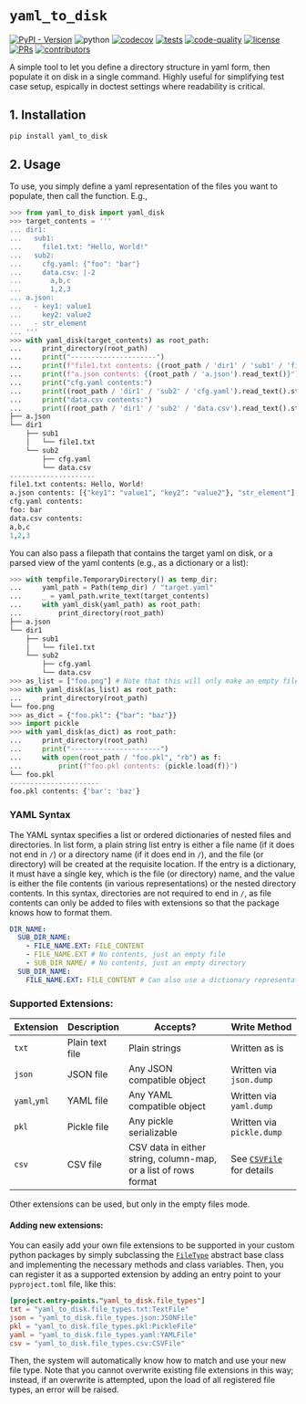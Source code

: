 # `yaml_to_disk`

[![PyPI - Version](https://img.shields.io/pypi/v/yaml_to_disk)](https://pypi.org/project/yaml_to_disk/)
![python](https://img.shields.io/badge/-Python_3.12-blue?logo=python&logoColor=white)
[![codecov](https://codecov.io/gh/mmcdermott/yaml_to_disk/graph/badge.svg?token=5RORKQOZF9)](https://codecov.io/gh/mmcdermott/yaml_to_disk)
[![tests](https://github.com/mmcdermott/yaml_to_disk/actions/workflows/tests.yaml/badge.svg)](https://github.com/mmcdermott/yaml_to_disk/actions/workflows/tests.yml)
[![code-quality](https://github.com/mmcdermott/yaml_to_disk/actions/workflows/code-quality-main.yaml/badge.svg)](https://github.com/mmcdermott/yaml_to_disk/actions/workflows/code-quality-main.yaml)
[![license](https://img.shields.io/badge/License-MIT-green.svg?labelColor=gray)](https://github.com/mmcdermott/yaml_to_disk#license)
[![PRs](https://img.shields.io/badge/PRs-welcome-brightgreen.svg)](https://github.com/mmcdermott/yaml_to_disk/pulls)
[![contributors](https://img.shields.io/github/contributors/mmcdermott/yaml_to_disk.svg)](https://github.com/mmcdermott/yaml_to_disk/graphs/contributors)

A simple tool to let you define a directory structure in yaml form, then populate it on disk in a single
command. Highly useful for simplifying test case setup, espically in doctest settings where readability is
critical.

## 1. Installation

```bash
pip install yaml_to_disk
```

## 2. Usage

To use, you simply define a yaml representation of the files you want to populate, then call the function.
E.g.,

```python
>>> from yaml_to_disk import yaml_disk
>>> target_contents = '''
... dir1:
...   sub1:
...     file1.txt: "Hello, World!"
...   sub2:
...     cfg.yaml: {"foo": "bar"}
...     data.csv: |-2
...       a,b,c
...       1,2,3
... a.json:
...   - key1: value1
...     key2: value2
...   - str_element
... '''
>>> with yaml_disk(target_contents) as root_path:
...     print_directory(root_path)
...     print("---------------------")
...     print(f"file1.txt contents: {(root_path / 'dir1' / 'sub1' / 'file1.txt').read_text()}")
...     print(f"a.json contents: {(root_path / 'a.json').read_text()}")
...     print("cfg.yaml contents:")
...     print((root_path / 'dir1' / 'sub2' / 'cfg.yaml').read_text().strip())
...     print("data.csv contents:")
...     print((root_path / 'dir1' / 'sub2' / 'data.csv').read_text().strip())
├── a.json
└── dir1
    ├── sub1
    │   └── file1.txt
    └── sub2
        ├── cfg.yaml
        └── data.csv
---------------------
file1.txt contents: Hello, World!
a.json contents: [{"key1": "value1", "key2": "value2"}, "str_element"]
cfg.yaml contents:
foo: bar
data.csv contents:
a,b,c
1,2,3

```

You can also pass a filepath that contains the target yaml on disk, or a parsed view of the yaml contents
(e.g., as a dictionary or a list):

```python
>>> with tempfile.TemporaryDirectory() as temp_dir:
...     yaml_path = Path(temp_dir) / "target.yaml"
...     _ = yaml_path.write_text(target_contents)
...     with yaml_disk(yaml_path) as root_path:
...         print_directory(root_path)
├── a.json
└── dir1
    ├── sub1
    │   └── file1.txt
    └── sub2
        ├── cfg.yaml
        └── data.csv
>>> as_list = ["foo.png"] # Note that this will only make an empty file with this name
>>> with yaml_disk(as_list) as root_path:
...     print_directory(root_path)
└── foo.png
>>> as_dict = {"foo.pkl": {"bar": "baz"}}
>>> import pickle
>>> with yaml_disk(as_dict) as root_path:
...     print_directory(root_path)
...     print("----------------------")
...     with open(root_path / "foo.pkl", "rb") as f:
...         print(f"foo.pkl contents: {pickle.load(f)}")
└── foo.pkl
----------------------
foo.pkl contents: {'bar': 'baz'}

```

### YAML Syntax

The
YAML syntax specifies a list or ordered dictionaries of nested files and directories. In list form, a plain
string list entry is either a file name (if it does not end in `/`) or a directory name (if it does end in
`/`), and the file (or directory) will be created at the requisite location. If the entry is a dictionary, it
must have a single key, which is the file (or directory) name, and the value is either the file contents (in
various representations) or the nested directory contents. In this syntax, directories are not required to end
in `/`, as file contents can only be added to files with extensions so that the package knows how to format
them.

```yaml
DIR_NAME:
  SUB_DIR_NAME:
    - FILE_NAME.EXT: FILE_CONTENT
    - FILE_NAME.EXT # No contents, just an empty file
    - SUB_DIR_NAME/ # No contents, just an empty directory
  SUB_DIR_NAME:
    FILE_NAME.EXT: FILE_CONTENT # Can also use a dictionary representation rather than a list if suitable
```

### Supported Extensions:

| Extension    | Description     | Accepts?                                                        | Write Method                                       |
| ------------ | --------------- | --------------------------------------------------------------- | -------------------------------------------------- |
| `txt`        | Plain text file | Plain strings                                                   | Written as is                                      |
| `json`       | JSON file       | Any JSON compatible object                                      | Written via `json.dump`                            |
| `yaml`,`yml` | YAML file       | Any YAML compatible object                                      | Written via `yaml.dump`                            |
| `pkl`        | Pickle file     | Any pickle serializable                                         | Written via `pickle.dump`                          |
| `csv`        | CSV file        | CSV data in either string, column-map, or a list of rows format | See [`CSVFile`](src/file_types/csv.py) for details |

Other extensions can be used, but only in the empty files mode.

#### Adding new extensions:

You can easily add your own file extensions to be supported in your custom python packages by simply
subclassing the [`FileType`](src/file_types/base.py) abstract base class and implementing the necessary
methods and class variables. Then, you can register it as a supported extension by adding an entry point to
your `pyproject.toml` file, like this:

```toml
[project.entry-points."yaml_to_disk.file_types"]
txt = "yaml_to_disk.file_types.txt:TextFile"
json = "yaml_to_disk.file_types.json:JSONFile"
pkl = "yaml_to_disk.file_types.pkl:PickleFile"
yaml = "yaml_to_disk.file_types.yaml:YAMLFile"
csv = "yaml_to_disk.file_types.csv:CSVFile"
```

Then, the system will automatically know how to match and use your new file type. Note that you cannot
overwrite existing file extensions in this way; instead, if an overwrite is attempted, upon the load of all
registered file types, an error will be raised.
